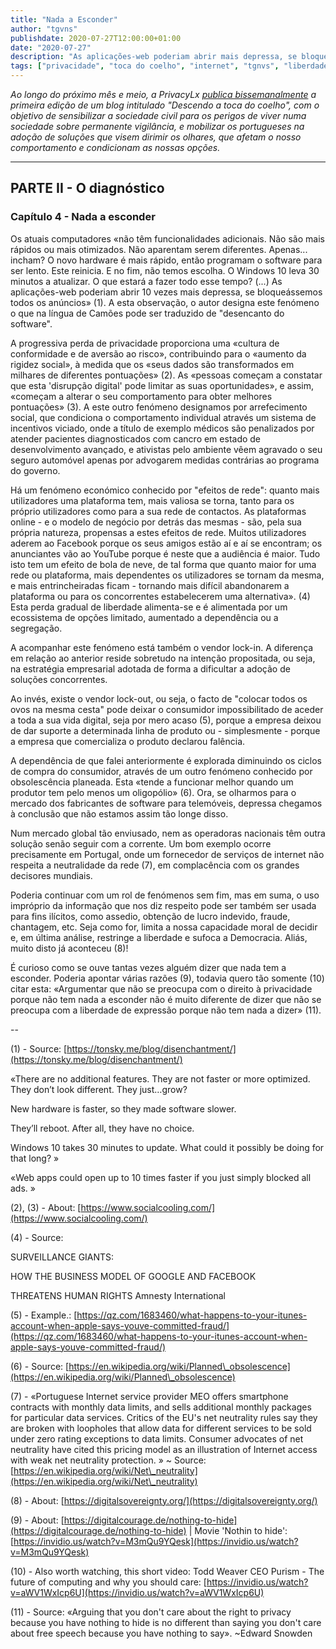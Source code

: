 ```yaml
---
title: "Nada a Esconder"
author: "tgvns"
publishdate: 2020-07-27T12:00:00+01:00
date: "2020-07-27"
description: "As aplicações-web poderiam abrir mais depressa, se bloqueássemos todos os anúncios. E o Windows leva muito tempo a atualizar. O que estará a fazer todo esse tempo?"
tags: ["privacidade", "toca do coelho", "internet", "tgnvs", "liberdade"]
---
```


*Ao longo do próximo mês e meio, a PrivacyLx [publica bissemanalmente](/tags/toca-do-coelho/) a primeira edição de um blog intitulado "Descendo a toca do coelho", com o objetivo de sensibilizar a sociedade civil para os perigos de viver numa sociedade sobre permanente vigilância, e mobilizar os portugueses na adoção de soluções que visem dirimir os olhares, que afetam o nosso comportamento e condicionam as nossas opções.*

---


## PARTE II - O diagnóstico



### Capítulo 4 - Nada a esconder





Os atuais computadores «não têm funcionalidades adicionais. Não são mais rápidos ou mais otimizados. Não aparentam serem diferentes. Apenas... incham? O novo hardware é mais rápido, então programam o software para ser lento. Este reinicia. E no fim, não temos escolha. O Windows 10 leva 30 minutos a atualizar. O que estará a fazer todo esse tempo? (...) As aplicações-web poderiam abrir 10 vezes mais depressa, se bloqueássemos todos os anúncios» (1). A esta observação, o autor designa este fenómeno o que na língua de Camões pode ser traduzido de "desencanto do software".



A progressiva perda de privacidade proporciona uma «cultura de conformidade e de aversão ao risco», contribuindo para o «aumento da rigidez social», à medida que os «seus dados são transformados em milhares de diferentes pontuações» (2). As «pessoas começam a constatar que esta 'disrupção digital' pode limitar as suas oportunidades», e assim, «começam a alterar o seu comportamento para obter melhores pontuações» (3). A este outro fenómeno designamos por arrefecimento social, que condiciona o comportamento individual através um sistema de incentivos viciado, onde  a título de exemplo  médicos são penalizados por atender pacientes diagnosticados com cancro em estado de desenvolvimento avançado, e ativistas pelo ambiente vêem agravado o seu seguro automóvel apenas por advogarem medidas contrárias ao programa do governo.



Há um fenómeno económico conhecido por "efeitos de rede": quanto mais utilizadores uma plataforma tem, mais valiosa se torna, tanto para os próprio utilizadores como para a sua rede de contactos. As plataformas online - e o modelo de negócio por detrás das mesmas - são, pela sua própria natureza, propensas a estes efeitos de rede. Muitos utilizadores aderem ao Facebook porque os seus amigos estão aí e aí se encontram; os anunciantes vão ao YouTube porque é neste que a audiência é maior. Tudo isto tem um efeito de bola de neve, de tal forma que quanto maior for uma rede ou plataforma, mais dependentes os utilizadores se tornam da mesma, e mais entrincheiradas ficam - tornando mais difícil abandonarem a plataforma ou para os concorrentes estabelecerem uma alternativa». (4) Esta perda gradual de liberdade alimenta-se e é alimentada por um ecossistema de opções limitado, aumentado a dependência ou a segregação.

A acompanhar este fenómeno está também o vendor lock-in. A diferença em relação ao anterior reside sobretudo na intenção propositada, ou seja, na estratégia empresarial adotada de forma a dificultar a adoção de soluções concorrentes.

Ao invés, existe o vendor lock-out, ou seja, o facto de "colocar todos os ovos na mesma cesta" pode deixar o consumidor impossibilitado de aceder a toda a sua vida digital, seja por mero acaso (5), porque a empresa deixou de dar suporte a determinada linha de produto ou - simplesmente - porque a empresa que comercializa o produto declarou falência.



A dependência de que falei anteriormente é explorada diminuindo os ciclos de compra do consumidor, através de um outro fenómeno conhecido por obsolescência planeada. Esta «tende a funcionar melhor quando um produtor tem pelo menos um oligopólio» (6). Ora, se olharmos para o mercado dos fabricantes de software para telemóveis, depressa chegamos à conclusão que não estamos assim tão longe disso.

Num mercado global tão enviusado, nem as operadoras nacionais têm outra solução senão seguir com a corrente. Um bom exemplo ocorre precisamente em Portugal, onde um fornecedor de serviços de internet não respeita a neutralidade da rede (7), em complacência com os grandes decisores mundiais.



Poderia continuar com um rol de fenómenos sem fim, mas em suma, o uso impróprio da informação que nos diz respeito pode ser também ser usada para fins ilícitos, como assedio, obtenção de lucro indevido, fraude, chantagem, etc. Seja como for, limita a nossa capacidade moral de decidir e, em última análise, restringe a liberdade e sufoca a Democracia. Aliás, muito disto já aconteceu (8)!

É curioso como se ouve tantas vezes alguém dizer que nada tem a esconder. Poderia apontar várias razões (9), todavia quero tão somente (10) citar esta: «Argumentar que não se preocupa com o direito à privacidade porque não tem nada a esconder não é muito diferente de dizer que não se preocupa com a liberdade de expressão porque não tem nada a dizer» (11).



--



(1) - Source: [https://tonsky.me/blog/disenchantment/](https://tonsky.me/blog/disenchantment/)



«There are no additional features. They are not faster or more optimized. They don’t look different. They just…grow?

New hardware is faster, so they made software slower.

They’ll reboot. After all, they have no choice.

Windows 10 takes 30 minutes to update. What could it possibly be doing for that long? »



«Web apps could open up to 10 times faster if you just simply blocked all ads. »



(2), (3) - About: [https://www.socialcooling.com/](https://www.socialcooling.com/)



(4) - Source:

SURVEILLANCE GIANTS:

HOW THE BUSINESS MODEL OF GOOGLE AND FACEBOOK

THREATENS HUMAN RIGHTS  Amnesty International



(5) - Example.: [https://qz.com/1683460/what-happens-to-your-itunes-account-when-apple-says-youve-committed-fraud/](https://qz.com/1683460/what-happens-to-your-itunes-account-when-apple-says-youve-committed-fraud/)



(6) - Source: [https://en.wikipedia.org/wiki/Planned\_obsolescence](https://en.wikipedia.org/wiki/Planned\_obsolescence)



(7) - «Portuguese Internet service provider MEO offers smartphone contracts with monthly data limits, and sells additional monthly packages for particular data services. Critics of the EU's net neutrality rules say they are broken with loopholes that allow data for different services to be sold under zero rating exceptions to data limits. Consumer advocates of net neutrality have cited this pricing model as an illustration of Internet access with weak net neutrality protection. » ~ Source: [https://en.wikipedia.org/wiki/Net\_neutrality](https://en.wikipedia.org/wiki/Net\_neutrality)



(8) - About: [https://digitalsovereignty.org/](https://digitalsovereignty.org/)



(9) - About: [https://digitalcourage.de/nothing-to-hide](https://digitalcourage.de/nothing-to-hide) | Movie 'Nothin to hide': [https://invidio.us/watch?v=M3mQu9YQesk](https://invidio.us/watch?v=M3mQu9YQesk)



(10) - Also worth watching, this short video: Todd Weaver CEO Purism - The future of computing and why you should care: [https://invidio.us/watch?v=aWV1WxIcp6U](https://invidio.us/watch?v=aWV1WxIcp6U)



(11) - Source: «Arguing that you don't care about the right to privacy because you have nothing to hide is no different than saying you don't care about free speech because you have nothing to say». ~Edward Snowden



